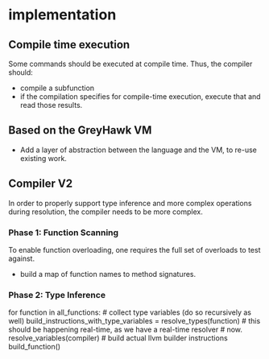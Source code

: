 # implementation

## Compile time execution

Some commands should be executed
at compile time. Thus, the
compiler should:

- compile a subfunction
- if the compilation specifies
  for compile-time execution,
  execute that and read those
  results.

## Based on the GreyHawk VM

- Add a layer of abstraction
  between the language and the
  VM, to re-use existing work.


## Compiler V2

In order to properly support type inference and more complex operations during
resolution, the compiler needs to be more complex.

### Phase 1: Function Scanning

To enable function overloading, one requires the full set of overloads to test
against.

* build a map of function names to method signatures.

### Phase 2: Type Inference

  for function in all_functions:
    # collect type variables (do so recursively as well)
    build_instructions_with_type_variables = resolve_types(function)
    # this should be happening real-time, as we have a real-time resolver
    # now.
    resolve_variables(compiler)
    # build actual llvm builder instructions
    build_function()
